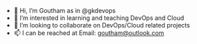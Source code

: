 - 👋 Hi, I’m Goutham as in @gkdevops
- 👀 I’m interested in learning and teaching DevOps and Cloud
- 💞️ I’m looking to collaborate on DevOps/Cloud related projects
- 📫 I can be reached at Email: goutham@outlook.com

<!---
gkdevops/gkdevops is a ✨ special ✨ repository because its `README.md` (this file) appears on your GitHub profile.
You can click the Preview link to take a look at your changes.
--->
